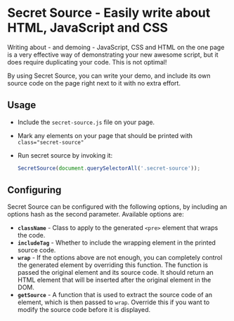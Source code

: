 Secret Source - Easily write about HTML, JavaScript and CSS
===========================================================

Writing about - and demoing - JavaScript, CSS and HTML on the one page is a very
effective way of demonstrating your new awesome script, but it does require
duplicating your code. This is not optimal!

By using Secret Source, you can write your demo, and include its own source
code on the page right next to it with no extra effort.

Usage
-----

* Include the `secret-source.js` file on your page.
* Mark any elements on your page that should be printed with 
  `class="secret-source"`
* Run secret source by invoking it:

	```javascript
	SecretSource(document.querySelectorAll('.secret-source'));
	```

Configuring
-----------

Secret Source can be configured with the following options, by including an
options hash as the second parameter. Available options are:

* **`className`** - Class to apply to the generated `<pre>` element that wraps
	the code.
* **`includeTag`** - Whether to include the wrapping element in the printed
	source code.
* **`wrap`** - If the options above are not enough, you can completely control
	the generated element by overriding this function. The function is passed
	the original element and its source code. It should return an HTML element
	that will be inserted after the original element in the DOM.
* **`getSource`** - A function that is used to extract the source code of an
	element, which is then passed to `wrap`. Override this if you want to
	modify the source code before it is displayed.
